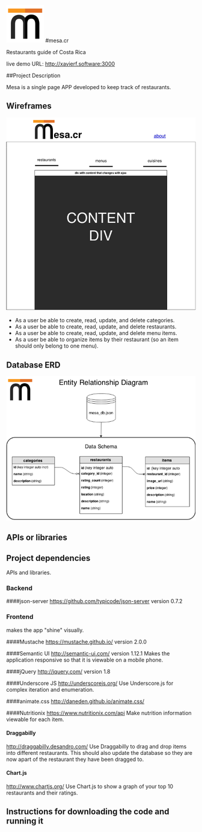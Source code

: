 ![Mesa Costa Rica Logo](./docs/mesa-logo-thumb.png)
#mesa.cr

Restaurants guide of Costa Rica

live demo URL: http://xavierf.software:3000

##Project Description

Mesa is a single page APP developed to keep track of restaurants.


## Wireframes
![Mesa Layout Wireframe ](./docs/mesa-layout.png)
* As a user be able to create, read, update, and delete categories.
* As a user be able to create, read, update, and delete restaurants.
* As a user  be able to create, read, update, and delete menu items.
* As a user be able to organize items by their restaurant (so an item should only belong to one menu).

## Database ERD
![Mesa Entity Relationship Diagram](./docs/mesa-ERD.png)
## APIs or libraries
## Project dependencies
APIs and libraries.

### Backend

####json-server
https://github.com/typicode/json-server
version 0.7.2


### Frontend
makes the  app "shine" visually.

####Mustache
https://mustache.github.io/
version 2.0.0


####Semantic UI
http://semantic-ui.com/
version 1.12.1
Makes the application responsive so that it is viewable on a mobile phone.

####jQuery
http://jquery.com/
version 1.8

####Underscore JS
http://underscorejs.org/
Use Underscore.js for complex iteration and enumeration.

####animate.css
http://daneden.github.io/animate.css/

####Nutritionix
https://www.nutritionix.com/api
Make nutrition information viewable for each item.

#### Draggabilly
http://draggabilly.desandro.com/
Use Draggabilly to drag and drop items into different restaurants. This should also update the database so they are now apart of the restaurant they have been dragged to.

#### Chart.js
http://www.chartjs.org/
Use Chart.js to show a graph of your top 10 restaurants and their ratings.

## Instructions for downloading the code and running it
